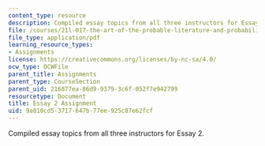 ```yaml
---
content_type: resource
description: Compiled essay topics from all three instructors for Essay 2.
file: /courses/21l-017-the-art-of-the-probable-literature-and-probability-spring-2008/9a810cd53717647b77ee925c87e62fcf_essay2_compiled.pdf
file_type: application/pdf
learning_resource_types:
- Assignments
license: https://creativecommons.org/licenses/by-nc-sa/4.0/
ocw_type: OCWFile
parent_title: Assignments
parent_type: CourseSection
parent_uid: 216877ea-86d9-9379-3c6f-052f7e942799
resourcetype: Document
title: Essay 2 Assignment
uid: 9a810cd5-3717-647b-77ee-925c87e62fcf
---
```

Compiled essay topics from all three instructors for Essay 2.